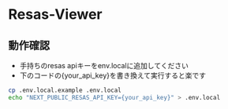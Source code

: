 # Resas-Viewer

## 動作確認
* 手持ちのresas apiキーをenv.localに追加してください
* 下のコードの{your_api_key}を書き換えて実行すると楽です
```bash
cp .env.local.example .env.local
echo "NEXT_PUBLIC_RESAS_API_KEY={your_api_key}" > .env.local
```
